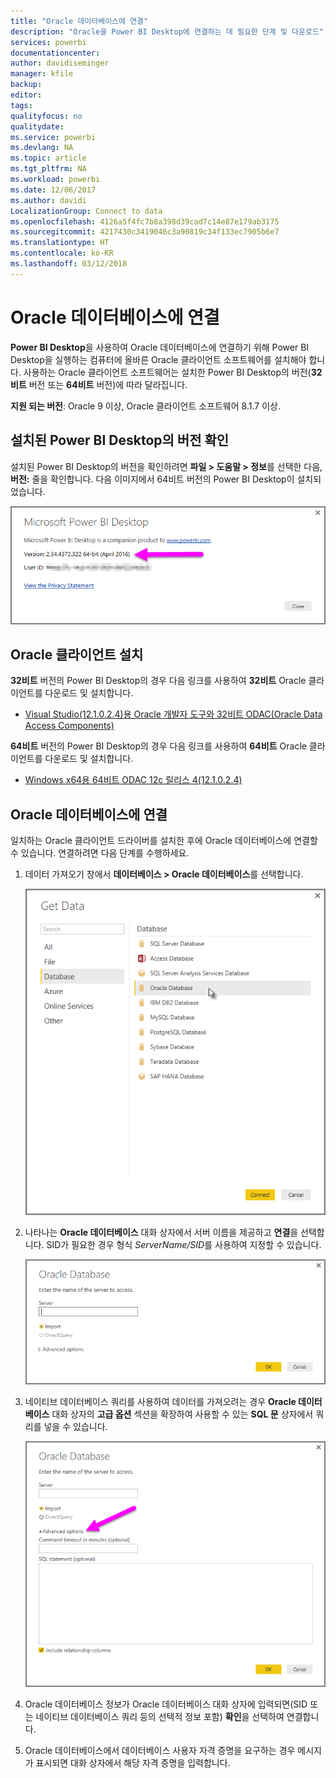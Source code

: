 ```yaml
---
title: "Oracle 데이터베이스에 연결"
description: "Oracle을 Power BI Desktop에 연결하는 데 필요한 단계 및 다운로드"
services: powerbi
documentationcenter: 
author: davidiseminger
manager: kfile
backup: 
editor: 
tags: 
qualityfocus: no
qualitydate: 
ms.service: powerbi
ms.devlang: NA
ms.topic: article
ms.tgt_pltfrm: NA
ms.workload: powerbi
ms.date: 12/06/2017
ms.author: davidi
LocalizationGroup: Connect to data
ms.openlocfilehash: 4126a5f4fc7b8a398d39cad7c14e87e179ab3175
ms.sourcegitcommit: 4217430c3419046c3a90819c34f133ec7905b6e7
ms.translationtype: HT
ms.contentlocale: ko-KR
ms.lasthandoff: 03/12/2018
---
```

# <a name="connect-to-an-oracle-database"></a>Oracle 데이터베이스에 연결
**Power BI Desktop**을 사용하여 Oracle 데이터베이스에 연결하기 위해 Power BI Desktop을 실행하는 컴퓨터에 올바른 Oracle 클라이언트 소프트웨어를 설치해야 합니다. 사용하는 Oracle 클라이언트 소프트웨어는 설치한 Power BI Desktop의 버전(**32비트** 버전 또는 **64비트** 버전)에 따라 달라집니다.

**지원 되는 버전**: Oracle 9 이상, Oracle 클라이언트 소프트웨어 8.1.7 이상.

## <a name="determining-which-version-of-power-bi-desktop-is-installed"></a>설치된 Power BI Desktop의 버전 확인
설치된 Power BI Desktop의 버전을 확인하려면 **파일 > 도움말 > 정보**를 선택한 다음, **버전:** 줄을 확인합니다. 다음 이미지에서 64비트 버전의 Power BI Desktop이 설치되었습니다.

![](media/desktop-connect-oracle-database/connect-oracle-database_1.png)

## <a name="installing-the-oracle-client"></a>Oracle 클라이언트 설치
**32비트** 버전의 Power BI Desktop의 경우 다음 링크를 사용하여 **32비트** Oracle 클라이언트를 다운로드 및 설치합니다.

* [Visual Studio(12.1.0.2.4)용 Oracle 개발자 도구와 32비트 ODAC(Oracle Data Access Components)](http://www.oracle.com/technetwork/topics/dotnet/utilsoft-086879.html)

**64비트** 버전의 Power BI Desktop의 경우 다음 링크를 사용하여 **64비트** Oracle 클라이언트를 다운로드 및 설치합니다.

* [Windows x64용 64비트 ODAC 12c 릴리스 4(12.1.0.2.4)](http://www.oracle.com/technetwork/database/windows/downloads/index-090165.html)

## <a name="connect-to-an-oracle-database"></a>Oracle 데이터베이스에 연결
일치하는 Oracle 클라이언트 드라이버를 설치한 후에 Oracle 데이터베이스에 연결할 수 있습니다. 연결하려면 다음 단계를 수행하세요.

1. 데이터 가져오기 창에서 **데이터베이스 > Oracle 데이터베이스**를 선택합니다.
   
   ![](media/desktop-connect-oracle-database/connect-oracle-database_2.png)
2. 나타나는 **Oracle 데이터베이스** 대화 상자에서 서버 이름을 제공하고 **연결**을 선택합니다. SID가 필요한 경우 형식 *ServerName/SID*를 사용하여 지정할 수 있습니다.
   
   ![](media/desktop-connect-oracle-database/connect-oracle-database_3.png)
3. 네이티브 데이터베이스 쿼리를 사용하여 데이터를 가져오려는 경우 **Oracle 데이터베이스** 대화 상자의 **고급 옵션** 섹션을 확장하여 사용할 수 있는 **SQL 문** 상자에서 쿼리를 넣을 수 있습니다.
   
   ![](media/desktop-connect-oracle-database/connect-oracle-database_4.png)
4. Oracle 데이터베이스 정보가 Oracle 데이터베이스 대화 상자에 입력되면(SID 또는 네이티브 데이터베이스 쿼리 등의 선택적 정보 포함) **확인**을 선택하여 연결합니다.
5. Oracle 데이터베이스에서 데이터베이스 사용자 자격 증명을 요구하는 경우 메시지가 표시되면 대화 상자에서 해당 자격 증명을 입력합니다.

